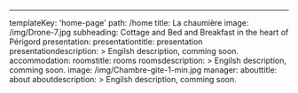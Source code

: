 ---
templateKey: 'home-page'
path: /home
title: La chaumière
image: /img/Drone-7.jpg
subheading: Cottage and Bed and Breakfast in the heart of Périgord
presentation:
  presentationtitle: presentation
  presentationdescription: >
    Engilsh description, comming soon.
accommodation:
  roomstitle: rooms
  roomsdescription: >
    Engilsh description, comming soon.
  image: /img/Chambre-gite-1-min.jpg
manager:
  abouttitle: about
  aboutdescription: >
    Engilsh description, comming soon.